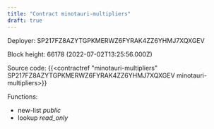 ```yaml
---
title: "Contract minotauri-multipliers"
draft: true
---
```

Deployer: SP217FZ8AZYTGPKMERWZ6FYRAK4ZZ6YHMJ7XQXGEV


 



Block height: 66178 (2022-07-02T13:25:56.000Z)

Source code: {{<contractref "minotauri-multipliers" SP217FZ8AZYTGPKMERWZ6FYRAK4ZZ6YHMJ7XQXGEV minotauri-multipliers>}}

Functions:

* new-list _public_
* lookup _read_only_
